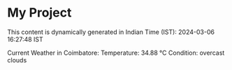 # My Project

This content is dynamically generated in Indian Time (IST): 2024-03-06 16:27:48 IST


Current Weather in Coimbatore:
Temperature: 34.88 °C
Condition: overcast clouds
